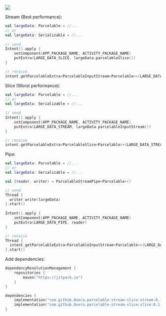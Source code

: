 [![](https://jitpack.io/v/0xera/parcelable-stream-slice.svg)](https://jitpack.io/#0xera/parcelable-stream-slice)


Stream (Best performance):
```kotlin
val largeData: Parcelable = //...
// or
val largeData: Serializable = //...
 
// send    
Intent().apply {
    setComponent(APP_PACKAGE_NAME, ACTIVITY_PACKAGE_NAME)
    putExtra(LARGE_DATA_SLICE, largeData.parcelableSlice())
}

// receive
intent.getParcelableExtra<ParcelableInputStream<Parcelable>>(LARGE_DATA_SLICE)?.read()
```

Slice (Worst performance):
```kotlin
val largeData: Parcelable = //...
// or
val largeData: Serializable = //...
 
// send    
Intent().apply {
    setComponent(APP_PACKAGE_NAME, ACTIVITY_PACKAGE_NAME)
    putExtra(LARGE_DATA_STREAM, largeData.parcelableInputStream())
}

// receive
intent.getParcelableExtra<ParcelableSlice<Parcelable>>(LARGE_DATA_STREAM)?.join()
```

Pipe:
```kotlin
val largeData: Parcelable = //...
// or
val largeData: Serializable = //...

val (reader, writer) = ParcelableStreamPipe<Parcelable>()

// send
Thread {
  writer.write(largeData)
}.start()
    
Intent().apply {
    setComponent(APP_PACKAGE_NAME, ACTIVITY_PACKAGE_NAME)
    putExtra(LARGE_DATA_PIPE, reader)
}

// receive
Thread {
  intent.getParcelableExtra<ParcelableInputStream<Parcelable>>(LARGE_DATA_PIPE)?.read()
}.start()
```


Add dependencies:
```kotlin
dependencyResolutionManagement {
    repositories {
        maven("https://jitpack.io")
    }
}

dependencies {
    implementation("com.github.0xera.parcelable-stream-slice:stream:0.1.1")
    implementation("com.github.0xera.parcelable-stream-slice:slice:0.1.1")
}
```